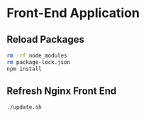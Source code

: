 # Front-End Application

## Reload Packages

```bash
rm -rf node_modules
rm package-lock.json
npm install
```

## Refresh Nginx Front End

```bash
./update.sh
```
